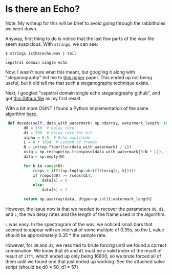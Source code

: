 # Is there an Echo?

Note: My writeup for this will be brief to avoid going through the rabbitholes we went down.

Anyway, first thing to do is notice that the last few parts of the wav file seem suspicious. With `strings`, we can see:

```
$ strings istherecho.wav | tail
...
cepstral domain single echo
```

Now, I wasn't sure what this meant, but googling it along with "steganography" led me to [this paper](https://www.sciencedirect.com/science/article/abs/pii/S0165168410003592) paper. This ended up not being useful, but it did tell me that such a steganography technique exists.

Next, I googled "cepstral domain single echo steganography github", and got [this Github file](https://github.com/ktekeli/audio-steganography-algorithms/blob/master/02-Echo-Hiding/01-Echo-Hiding-Single-Kernel/echo_dec.m) as my first result. 

With a bit more OSINT I found a Python implementation of the same algorithm [here](https://github.com/pawel-kaczmarek/The-A-Files/blob/master/TAF/steganography_methods/EchoMethod.py). 
```python
 def decode(self, data_with_watermark: np.ndarray, watermark_length: int) -> List[int]:
        d0 = 150  # Delay rate
        d1 = 200  # Delay rate for bit
        alpha = 0.5  # Echo amplitude
        L = 8 * 1024  # Length of frames
        N = int(np.floor(len(data_with_watermark) / L))
        xsig = np.reshape(np.transpose(data_with_watermark[0:N * L]), (L, N), order='F')
        data = np.empty(N)

        for k in range(N):
            rceps = ifft(np.log(np.abs(fft(xsig[:, k]))))
            if rceps[d0] >= rceps[d1]:
                data[k] = 0
            else:
                data[k] = 1

        return np.asarray(data, dtype=np.int)[:watermark_length]
```

However, the issue now is that we needed to recover the parameters `d0`, `d1`, and `L`, the two delay rates and the length of the frame used in the algorithm.

`L` was easy. In the spectrogram of the wav, we noticed small bars that seemed to appear with an interval of some multiple of 0.35s, so the L value should be approximately 0.35 * the sample rate.

However, for `d0` and `d1`, we resorted to brute forcing until we found a correct combination. We know that `d0` and `d1` must be a valid index of the result of result of `ifft`, which ended up only being 16800, so we brute forced all of them until we found one that just ended up working. See the attached solve script (should be d0 = 50, d1 = 57)